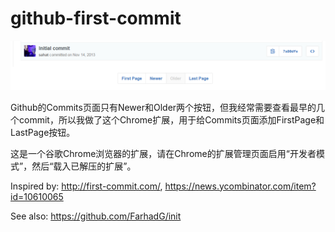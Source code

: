 # github-first-commit


![screenshot](screenshots/buttons.png)

<p>
  Github的Commits页面只有Newer和Older两个按钮，但我经常需要查看最早的几个commit，所以我做了这个Chrome扩展，用于给Commits页面添加FirstPage和LastPage按钮。
</p>
<p>
  这是一个谷歌Chrome浏览器的扩展，请在Chrome的扩展管理页面启用“开发者模式”，然后“载入已解压的扩展”。
</p>

<p>
Inspired by: <a href='http://first-commit.com/'>http://first-commit.com/</a>, <a href='https://news.ycombinator.com/item?id=10610065'>https://news.ycombinator.com/item?id=10610065</a>
</p>
<p>
See also: <a href='https://github.com/FarhadG/init'>https://github.com/FarhadG/init</a>
</p>
